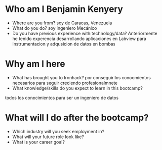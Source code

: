 # Who am I Benjamin Kenyery

* Where are you from?
soy de Caracas, Venezuela
* What do you do?
soy ingeniero Mecánico 
* Do you have previous experience with technology/data?
Anteriormente he tenido experencia desarrollando aplicaciones en Labview para instrumentacion y adqusicion de datos en bombas

# Why am I here

* What has brought you to Ironhack?
por conseguir los conocmientos necesarios para seguir creciendo profesionalmnete 
* What knowledge/skills do you expect to learn in this bootcamp?

todos los conocimientos para ser un ingeniero de datos 

# What will I do after the bootcamp?

* Which industry will you seek employment in?
* What will your future role look like?
* What is your career goal?
